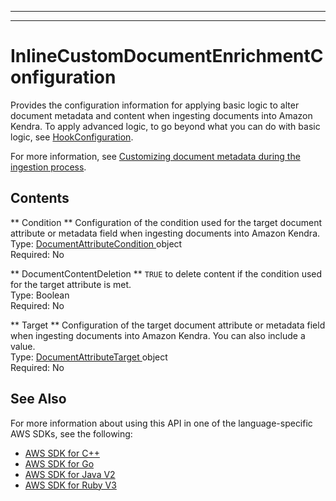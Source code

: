 --------

--------

# InlineCustomDocumentEnrichmentConfiguration<a name="API_InlineCustomDocumentEnrichmentConfiguration"></a>

Provides the configuration information for applying basic logic to alter document metadata and content when ingesting documents into Amazon Kendra\. To apply advanced logic, to go beyond what you can do with basic logic, see [HookConfiguration](https://docs.aws.amazon.com/kendra/latest/dg/API_HookConfiguration.html)\.

For more information, see [Customizing document metadata during the ingestion process](https://docs.aws.amazon.com/kendra/latest/dg/custom-document-enrichment.html)\.

## Contents<a name="API_InlineCustomDocumentEnrichmentConfiguration_Contents"></a>

 ** Condition **   <a name="Kendra-Type-InlineCustomDocumentEnrichmentConfiguration-Condition"></a>
Configuration of the condition used for the target document attribute or metadata field when ingesting documents into Amazon Kendra\.  
Type: [ DocumentAttributeCondition ](API_DocumentAttributeCondition.md) object  
Required: No

 ** DocumentContentDeletion **   <a name="Kendra-Type-InlineCustomDocumentEnrichmentConfiguration-DocumentContentDeletion"></a>
 `TRUE` to delete content if the condition used for the target attribute is met\.  
Type: Boolean  
Required: No

 ** Target **   <a name="Kendra-Type-InlineCustomDocumentEnrichmentConfiguration-Target"></a>
Configuration of the target document attribute or metadata field when ingesting documents into Amazon Kendra\. You can also include a value\.  
Type: [ DocumentAttributeTarget ](API_DocumentAttributeTarget.md) object  
Required: No

## See Also<a name="API_InlineCustomDocumentEnrichmentConfiguration_SeeAlso"></a>

For more information about using this API in one of the language\-specific AWS SDKs, see the following:
+  [ AWS SDK for C\+\+](https://docs.aws.amazon.com/goto/SdkForCpp/kendra-2019-02-03/InlineCustomDocumentEnrichmentConfiguration) 
+  [ AWS SDK for Go](https://docs.aws.amazon.com/goto/SdkForGoV1/kendra-2019-02-03/InlineCustomDocumentEnrichmentConfiguration) 
+  [ AWS SDK for Java V2](https://docs.aws.amazon.com/goto/SdkForJavaV2/kendra-2019-02-03/InlineCustomDocumentEnrichmentConfiguration) 
+  [ AWS SDK for Ruby V3](https://docs.aws.amazon.com/goto/SdkForRubyV3/kendra-2019-02-03/InlineCustomDocumentEnrichmentConfiguration) 